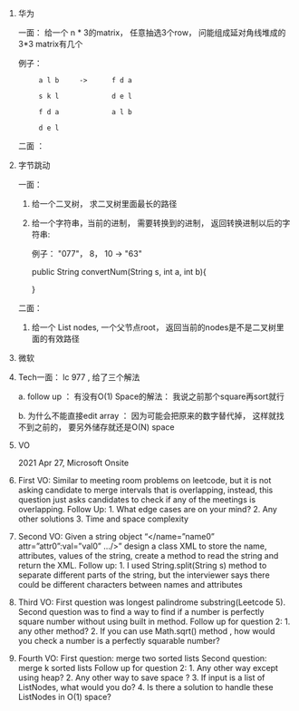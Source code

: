 1. 华为 
   
   一面： 给一个 n * 3的matrix， 任意抽选3个row， 问能组成延对角线堆成的3*3 matrix有几个

   例子：

            a l b     ->      f d a 
         
            s k l             d e l
   
            f d a             a l b
   
            d e l

   
   二面 ： 





2. 字节跳动 
    
    一面：
   
      1. 给一个二叉树， 求二叉树里面最长的路径
   
      2. 给一个字符串，当前的进制， 需要转换到的进制， 返回转换进制以后的字符串: 
      
         例子：  "077"， 8， 10 -> "63"
   

          public String convertNum(String s, int a, int b){
         
            }






   二面：
    
   1.  给一个 List<Integer> nodes, 一个父节点root， 返回当前的nodes是不是二叉树里面的有效路径

      


3.  微软

   1. Tech一面： lc 977 , 给了三个解法
      
      a. follow up ： 有没有O(1) Space的解法： 我说之前那个square再sort就行

      b. 为什么不能直接edit array ： 因为可能会把原来的数字替代掉， 这样就找不到之前的， 要另外储存就还是O(N) space


   2. VO

      2021 Apr 27, Microsoft Onsite

1. First VO:
Similar to meeting room problems on leetcode, but it is not asking candidate to merge intervals that is overlapping, instead, this question just asks candidates to check if any of the meetings is overlapping.
Follow Up: 1. What edge cases are on your mind? 2. Any other solutions 3. Time and space complexity



2. Second VO:
   Given a string object “</name=”name0” attr=”attr0”:val=”val0” …/>” design a class XML to store the name, attributes, values of the string, create a method to read the string and return the XML.
   Follow up: 1. I used String.split(String s) method to separate different parts of the string, but the interviewer says there could be different characters  between names and attributes

3. Third VO:
   First question was longest palindrome substring(Leetcode 5).
   Second question was to find a way to find if a number is perfectly square number without using built in method.
   Follow up for question 2: 1. any other method?  2. If you can use Math.sqrt() method , how would you check a number is a perfectly squarable number?


4. Fourth VO:
   First question: merge two sorted lists
   Second question: merge k sorted lists
   Follow up for question 2: 1. Any other way except using heap? 2. Any other way to save space ? 3. If input is a list of ListNodes, what would you do? 4. Is there a solution to handle these ListNodes in O(1) space?
